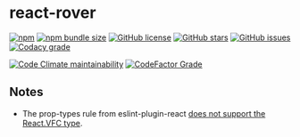 # react-rover

[![npm](https://img.shields.io/npm/v/react-rover?style=for-the-badge)](https://www.npmjs.com/package/react-rover)
[![npm bundle size](https://img.shields.io/bundlephobia/minzip/react-rover?style=for-the-badge)](https://bundlephobia.com/package/react-rover)
[![GitHub license](https://img.shields.io/github/license/stevejay/react-rover?style=for-the-badge)](https://github.com/stevejay/react-rover/blob/main/LICENSE)
[![GitHub stars](https://img.shields.io/github/stars/stevejay/react-rover?style=for-the-badge)](https://github.com/stevejay/react-rover/stargazers)
[![GitHub issues](https://img.shields.io/github/issues/stevejay/react-rover?style=for-the-badge)](https://github.com/stevejay/react-rover/issues)
[![Codacy grade](https://img.shields.io/codacy/grade/7933e4280d8642e9b503b45ff801c724?style=for-the-badge)](https://www.codacy.com/gh/stevejay/react-rover/dashboard?utm_source=github.com&amp;utm_medium=referral&amp;utm_content=stevejay/react-rover&amp;utm_campaign=Badge_Grade)
<!-- ![Code Climate technical debt](https://img.shields.io/codeclimate/tech-debt/stevejay/react-rover?style=for-the-badge)
![Code Climate issues](https://img.shields.io/codeclimate/issues/stevejay/react-rover?style=for-the-badge) -->
[![Code Climate maintainability](https://img.shields.io/codeclimate/maintainability/stevejay/react-rover?style=for-the-badge)](https://codeclimate.com/github/stevejay/react-rover/maintainability)
[![CodeFactor Grade](https://img.shields.io/codefactor/grade/github/stevejay/react-rover/main?style=for-the-badge)](https://www.codefactor.io/repository/github/stevejay/react-rover)

## Notes

-  The prop-types rule from eslint-plugin-react [does not support the React.VFC type](https://github.com/yannickcr/eslint-plugin-react/issues/2913).
